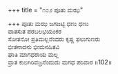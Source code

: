 +++
title = "೧೦೨ ಪೂತು ಮಝ"

+++
ಪೂತು ಮಝ ಜಗಜಟ್ಟಿ ಧಣು ಧಣು  
ವಾತಸುತ ಪರಬಲಭಯಂಕರ  
ಸೋತನೋ ಪ್ರತಿಮಲ್ಲನೆಂದರು ಕೃಷ್ಣ ಫಲುಗುಣರು  
ಭೀತನಾದನು ಭೀಮನಹಿತವಿ  
ಘಾತಿ ಮಾಗಧರಾಯ ಮಲ್ಲ  
ವ್ರಾತ ಕುಲಗಿರಿವಜ್ರನೆಂದುದು ಮಗಧ ಪರಿವಾರ      ॥102॥